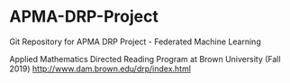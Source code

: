 # APMA-DRP-Project
 Git Repository for APMA DRP Project - Federated Machine Learning
 
 Applied Mathematics Directed Reading Program at Brown University (Fall 2019)
 http://www.dam.brown.edu/drp/index.html
